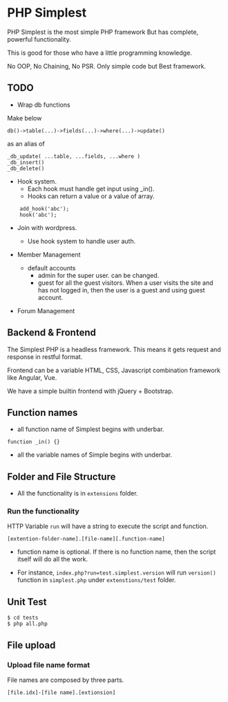 # PHP Simplest

PHP Simplest is the most simple PHP framework But has complete, powerful functionality.

This is good for those who have a little programming knowledge.

No OOP, No Chaining, No PSR. Only simple code but Best framework.


## TODO

* Wrap db functions

Make below
````
db()->table(...)->fields(...)->where(...)->update()
````

as an alias of
````
_db_update( ...table, ...fields, ...where )
_db_insert()
_db_delete()
````


* Hook system.
    * Each hook must handle get input using _in().
    * Hooks can return a value or a value of array.

````
    add_hook('abc');
    hook('abc');
````

* Join with wordpress.
    * Use hook system to handle user auth.

* Member Management
    * default accounts
        * admin for the super user. can be changed.
        * guest for all the guest visitors.
            When a user visits the site and has not logged in, then the user is a guest and using guest account.



* Forum Management



## Backend & Frontend

The Simplest PHP is a headless framework.
This means it gets request and response in restful format.


Frontend can be a variable HTML, CSS, Javascript combination framework like Angular, Vue.

We have a simple builtin frontend with jQuery + Bootstrap.




## Function names

* all function name of Simplest begins with underbar.

````
function _in() {}
````


* all the variable names of Simple begins with underbar.



## Folder and File Structure

* All the functionality is in `extensions` folder.


### Run the functionality

HTTP Variable `run` will have a string to execute the script and function.

````
[extention-folder-name].[file-name][.function-name]
````

* function name is optional. If there is no function name, then the script itself will do all the work.

* For instance, `index.php?run=test.simplest.version` will run `version()` function in `simplest.php` under `extenstions/test` folder.



## Unit Test

````
$ cd tests
$ php all.php
````


## File upload

### Upload file name format

File names are composed by three parts.

````
[file.idx]-[file name].[extionsion]
````
